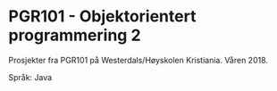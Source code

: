 # PGR101 - Objektorientert programmering 2
Prosjekter fra PGR101 på Westerdals/Høyskolen Kristiania. Våren 2018.

Språk: Java
